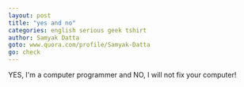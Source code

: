 ```yaml
---
layout: post
title: "yes and no"
categories: english serious geek tshirt
author: Samyak Datta
goto: www.quora.com/profile/Samyak-Datta
go: check
---
```

YES, I'm a computer programmer and NO, I will not fix your computer!
